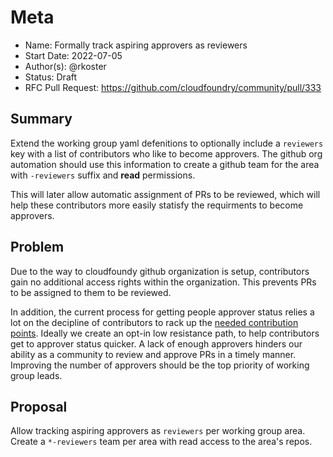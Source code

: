 # Meta
[meta]: #meta
- Name: Formally track aspiring approvers as reviewers
- Start Date: 2022-07-05
- Author(s): @rkoster
- Status: Draft <!-- Acceptable values: Draft, Approved, On Hold, Superseded -->
- RFC Pull Request: https://github.com/cloudfoundry/community/pull/333


## Summary

Extend the working group yaml defenitions to optionally include a `reviewers` key with a list of contributors who like to become approvers.
The github org automation should use this information to create a github team for the area with `-reviewers` suffix and __read__ permissions.

This will later allow automatic assignment of PRs to be reviewed, which will help these contributors more easily statisfy the requirments to become approvers.

## Problem

Due to the way to cloudfoundy github organization is setup, contributors gain no additional access rights within the organization. 
This prevents PRs to be assigned to them to be reviewed. 

In addition, the current process for getting people approver status relies a lot on the decipline of contributors to rack up the [needed contribution points](https://github.com/cloudfoundry/community/blob/main/toc/rfc/rfc-0006-approver-requirements.md).
Ideally we create an opt-in low resistance path, to help contributors get to approver status quicker.
A lack of enough approvers hinders our ability as a community to review and approve PRs in a timely manner.
Improving the number of approvers should be the top priority of working group leads.

## Proposal

Allow tracking aspiring approvers as `reviewers` per working group area. Create a `*-reviewers` team per area with read access to the area's repos.


